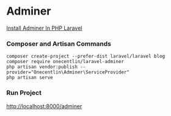 # Adminer

[Install Adminer In PHP Laravel](https://www.itsolutionstuff.com/post/-install-adminer-in-php-laravel-5example.html)

### Composer and Artisan Commands
```shell script
composer create-project --prefer-dist laravel/laravel blog
composer require onecentlin/laravel-adminer
php artisan vendor:publish --provider="Onecentlin\Adminer\ServiceProvider"
php artisan serve
```

### Run Project
[http://localhost:8000/adminer](http://localhost:8000/adminer)
